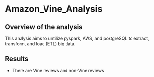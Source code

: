 # Amazon_Vine_Analysis

## Overview of the analysis
This analysis aims to untilize pyspark, AWS, and postgreSQL to extract, transform, and load (ETL) big data. 

## Results

- There are Vine reviews and non-Vine reviews
